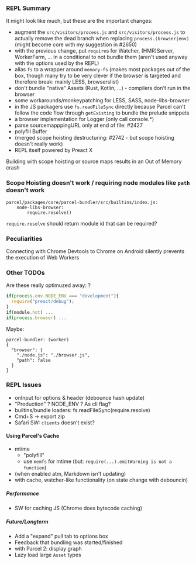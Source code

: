 ### REPL Summary

It might look like much, but these are the important changes:

- augment the `src/visitors/process.js` and `src/visitors/process.js` to actually remove the dead branch when replacing `process.(browser|env)` (might become core with my suggestion in #2650)
- with the previous change, put `require`s for Watcher, (HMR)Server, WorkerFarm, ... in a conditional to not bundle them (aren't used anyway with the options used by the REPL)
- alias `fs` to a wrapper around `memory-fs` (makes most packages out of the box, though many try to be very clever if the browser is targeted and therefore break: mainly LESS, browserslist)
- don't bundle "native" Assets (Rust, Kotlin, ...) - compilers don't run in the browser
- some workarounds/monkeypatching for LESS, SASS, node-libs-browser
- in the JS packagers use `fs.readFileSync` directly because Parcel can't follow the code flow through `getExisting` to bundle the prelude snippets
- a browser implementation for Logger (only call console.\*)
- parse sourcemapppingURL only at end of file: #2427
- polyfill Buffer
- (merged scope hoisting destructuring: #2742 - but scope hoisting doesn't really work)
- REPL itself powered by Preact X

Building with scope hoisting or source maps results in an Out of Memory crash

### Scope Hoisting doesn't work / requiring node modules like `path` doesn't work

```
parcel/packages/core/parcel-bundler/src/builtins/index.js:
    node-libs-browser:
        require.resolve()
```

`require.resolve` should return module id that can be required?

### Peculiarities

Connecting with Chrome Devtools to Chrome on Android silently prevents the execution of Web Workers

### Other TODOs

Are these really optimuzed away: ?

```js
if(process.env.NODE_ENV === "development"){
  require("preact/debug");
}
if(module.hot) ...
if(process.browser) ...
```

Maybe:

```
parcel-bundler: (worker)
{
  "browser": {
    "./node.js": "./browser.js",
    "path": false
  }
}
```

### REPL Issues

- onInput for options & header (debounce hash update)
- "Production" ? NODE_ENV ? As cli flag?
- builtins/bundle loaders: fs.readFileSync(require.resolve)
- Cmd+S -> export zip
- Safari SW: `clients` doesn't exist?

#### Using Parcel's Cache

- mtime
  - "polyfill"
  - use `memfs` for mtime (but: `require(...).emitWarning is not a function`)
- (when enabled atm, Markdown isn't updating)
- with cache, watcher-like functionality (on state change with debouncin)

##### Performance

- SW for caching JS (Chrome does bytecode caching)

##### Future/Longterm

- Add a "expand" pull tab to options box
- Feedback that bundling was started/finished
- with Parcel 2: display graph
- Lazy load large `Asset` types
